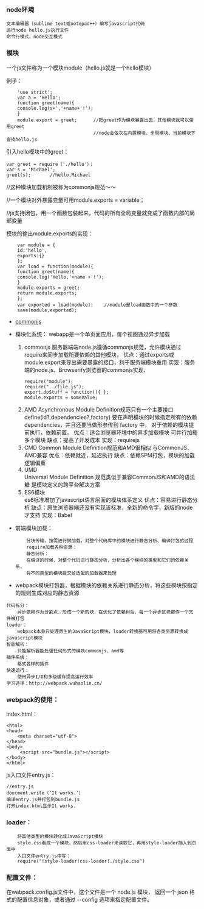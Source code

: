 ### node环境
```
文本编辑器（sublime text或notepad++）编写javascript代码
运行node hello.js执行文件
命令行模式、node交互模式
```
### 模块
一个js文件称为一个模块module（hello.js就是一个hello模块）

例子：
```
    'use strict';
    var a = 'Hello';
    function greet(name){
    console.log(s+','+name+'!');
    }
    module.export = greet;		//把greet作为模块暴露出去，其他模块就可以使用greet
                                //node会依次在内置模块、全局模块、当前模块下查找hello.js
```
引入hello模块中的greet：
```
var greet = require（'./hello'）；
var s = 'Michael';
greet(s);		//hello,Michael
```
//这种模块加载机制被称为commonjs规范～～

//一个模块对外暴露变量可用module.exports = variable；

//js支持闭包，用一个函数包装起来，代码的所有全局变量就变成了函数内部的局部变量

模块的输出module.exports的实现：
```
    var module = {
    id:'hello',
    exports:{}
    };
    var load = function(module){
    function greet(name){
    console.log('Hello,'+name +'!');
    }
    module.exports = greet;
    return module.exports;
    };
    var exported = load(module);	//module是load函数中的一个参数
    save(module,exported);
```
- [commonjs](https://zhaoda.net/webpack-handbook/commonjs.html)

- 模块化系统：
webapp是一个单页面应用，每个视图通过异步加载
    1. commonjs
        服务器端端node.js遵循commonjs规范，允许模块通过require来同步加载所要依赖的其他模块，
        优点：通过exports或module.export来导出需要暴露的接口，利于服务端模块重用
        实现：服务端的node.js、Browserify浏览器的commonjs实现、
        ```
        require("module");
        require("../file.js");
        export.doStuff = function(){ };
        module.exports = someValue;
        ```
    2. AMD
        Asynchronous Module Definition规范只有一个主要接口define(id?,dependencies?,factory)
        要在声明模块的时候指定所有的依赖dependencies，并且还要当做形参传到 factory 中，
        对于依赖的模块提前执行，依赖前置。
        优点：适合浏览器环境中的异步加载模块 可并行加载多个模块
        缺点：提高了开发成本
        实现：requirejs
    3. CMD
        Common Module Definition规范和AMD很相似 与CommonJS、AMD兼容
        优点：依赖就近，延迟执行
        缺点：依赖SPM打包，模块的加载逻辑偏重
    4. UMD	
        Universal Module Definition 规范类似于兼容CommonJS和AMD的语法糖 
        是模块定义的跨平台解决方案
    5. ES6模块	
        es6标准增加了javascript语言层面的模块体系定义
        优点：容易进行静态分析
        缺点：原生浏览器端还没有实现该标准，全新的命令字，新版的node才支持
        实现：Babel
- 前端模块加载：
    ```
        分块传输，按需进行懒加载，对整个代码库中的模块进行静态分析、编译打包的过程
        require加载各种资源：
        静态分析：
        在编译的时候，对整个代码进行静态分析，分析出各个模块的类型和它们的依赖关系，
        将不同类型的模块提交给适配的加载器来处理
    ```
- webpack模块打包器，根据模块的依赖关系进行静态分析，将这些模块按指定的规则生成对应的静态资源
```
代码拆分：
    异步依赖作为分割点，形成一个新的块，在优化了依赖树后，每一个异步区块都作一个文件被打包
loader：
    webpack本身只处理原生的JavaScript模块，loader转换器可用将各类资源转换成javascript模块
智能解析：
    只能解析器能处理任何形式的模块commonjs、amd等
插件系统：
    格式各样的插件
快速运行：
    使用异步I/O和多级缓存提高运行效率
学习途径：http://webpack.wuhaolin.cn/
```
### webpack的使用：
index.html：
```
<html>
<head>
  	<meta charset="utf-8">
</head>
<body>
 	 <script src="bundle.js"></script>
</body>
</html>
```

js入口文件entry.js：
```
//entry.js
doucment.write（‘It works.’）
编译entry.js并打包到bundle.js
打开index.html显示It works.
```
### loader：
```
    将其他类型的模块转化成JavaScript模块
    style.css看成一个模块，然后用css-loader来读取它，再用style-loader插入到页面中
    入口文件entry.js中写：
    require("!style-loader!css-loader!./style.css")
```
### 配置文件：
在webpack.config.js文件中，这个文件是一个 node.js 模块，
返回一个 json 格式的配置信息对象，或者通过 --config 选项来指定配置文件。
